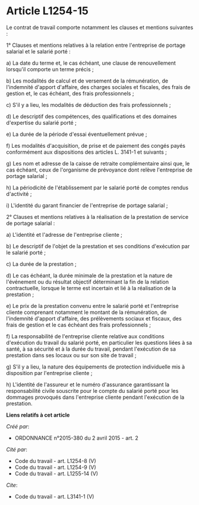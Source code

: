 # Article L1254-15

Le contrat de travail comporte notamment les clauses et mentions suivantes : 

1° Clauses et mentions relatives à la relation entre l'entreprise de portage salarial et le salarié porté : 

a) La date du terme et, le cas échéant, une clause de renouvellement lorsqu'il comporte un terme précis ; 

b) Les modalités de calcul et de versement de la rémunération, de l'indemnité d'apport d'affaire, des charges sociales et
fiscales, des frais de gestion et, le cas échéant, des frais professionnels ; 

c) S'il y a lieu, les modalités de déduction des frais professionnels ; 

d) Le descriptif des compétences, des qualifications et des domaines d'expertise du salarié porté ; 

e) La durée de la période d'essai éventuellement prévue ; 

f) Les modalités d'acquisition, de prise et de paiement des congés payés conformément aux dispositions des articles L. 3141-1
et suivants ; 

g) Les nom et adresse de la caisse de retraite complémentaire ainsi que, le cas échéant, ceux de l'organisme de prévoyance
dont relève l'entreprise de portage salarial ; 

h) La périodicité de l'établissement par le salarié porté de comptes rendus d'activité ; 

i) L'identité du garant financier de l'entreprise de portage salarial ; 

2° Clauses et mentions relatives à la réalisation de la prestation de service de portage salarial : 

a) L'identité et l'adresse de l'entreprise cliente ; 

b) Le descriptif de l'objet de la prestation et ses conditions d'exécution par le salarié porté ; 

c) La durée de la prestation ; 

d) Le cas échéant, la durée minimale de la prestation et la nature de l'événement ou du résultat objectif déterminant la fin
de la relation contractuelle, lorsque le terme est incertain et lié à la réalisation de la prestation ; 

e) Le prix de la prestation convenu entre le salarié porté et l'entreprise cliente comprenant notamment le montant de la
rémunération, de l'indemnité d'apport d'affaire, des prélèvements sociaux et fiscaux, des frais de gestion et le cas échéant
des frais professionnels ; 

f) La responsabilité de l'entreprise cliente relative aux conditions d'exécution du travail du salarié porté, en particulier
les questions liées à sa santé, à sa sécurité et à la durée du travail, pendant l'exécution de sa prestation dans ses locaux
ou sur son site de travail ; 

g) S'il y a lieu, la nature des équipements de protection individuelle mis à disposition par l'entreprise cliente ; 

h) L'identité de l'assureur et le numéro d'assurance garantissant la responsabilité civile souscrite pour le compte du
salarié porté pour les dommages provoqués dans l'entreprise cliente pendant l'exécution de la prestation.

**Liens relatifs à cet article**

_Créé par_:

  - ORDONNANCE n°2015-380 du 2 avril 2015 - art. 2

_Cité par_:

  - Code du travail - art. L1254-8 (V)
  - Code du travail - art. L1254-9 (V)
  - Code du travail - art. L1255-14 (V)

_Cite_:

  - Code du travail - art. L3141-1 (V)
